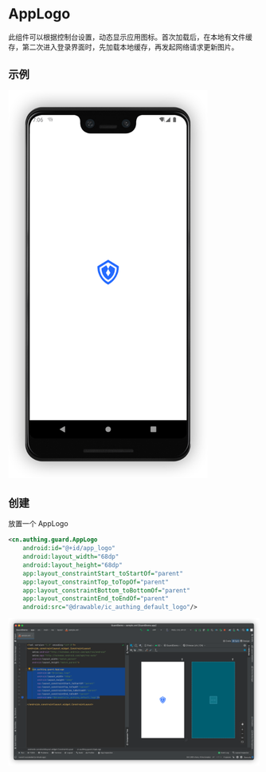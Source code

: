 # AppLogo

<LastUpdated/>

此组件可以根据控制台设置，动态显示应用图标。首次加载后，在本地有文件缓存，第二次进入登录界面时，先加载本地缓存，再发起网络请求更新图片。

## 示例

<img src="./../images/app_logo.png" alt="drawing" width="400"/>

## 创建

放置一个 AppLogo

```xml
<cn.authing.guard.AppLogo
    android:id="@+id/app_logo"
    android:layout_width="68dp"
    android:layout_height="68dp"
    app:layout_constraintStart_toStartOf="parent"
    app:layout_constraintTop_toTopOf="parent"
    app:layout_constraintBottom_toBottomOf="parent"
    app:layout_constraintEnd_toEndOf="parent"
    android:src="@drawable/ic_authing_default_logo"/>
```

![](./../images/app_logo2.png)
